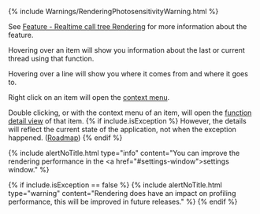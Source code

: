 {% include Warnings/RenderingPhotosensitivityWarning.html  %}

See [Feature - Realtime call tree Rendering](/Docs/docs/features/RealtimeRendering#realtime-call-tree-rendering) for more information about the feature.

Hovering over an item will show you information about the last or current thread using that function.

Hovering over a line will show you where it comes from and where it goes to. 

Right click on an item will open the [context menu](#item-context-menu).

Double clicking, or with the context menu of an item, will open the [function detail view](CodeMemberDetailsView) of that item.
{% if include.isException %} However, the details will reflect the current state of the application, not when the exception happened. ([Roadmap](/Docs/docs/Roadmap/ImprovingExceptions)) {% endif %}

{% include alertNoTitle.html  type="info" content="You can improve the rendering performance in the <a href=\"#settings-window\">settings window</a>." %}

{% if include.isException == false %}
{% include alertNoTitle.html  type="warning" content="Rendering does have an impact on profiling performance, this will be improved in future releases." %}
{% endif %}


